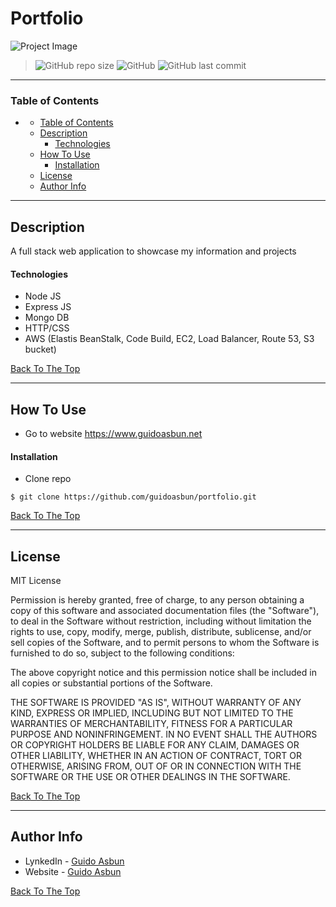 # Portfolio

![Project Image](https://guidoasbun.s3.amazonaws.com/portfolio-image.png)

> ![GitHub repo size](https://img.shields.io/github/repo-size/guidoasbun/portfolio) ![GitHub](https://img.shields.io/github/license/guidoasbun/profile)
 ![GitHub last commit](https://img.shields.io/github/last-commit/guidoasbun/Profile)
---

### Table of Contents

- [](#)
    - [Table of Contents](#table-of-contents)
  - [Description](#description)
      - [Technologies](#technologies)
  - [How To Use](#how-to-use)
      - [Installation](#installation)
  - [License](#license)
  - [Author Info](#author-info)

---

## Description

A full stack web application to showcase my information and projects

#### Technologies

- Node JS
- Express JS
- Mongo DB
- HTTP/CSS
- AWS (Elastis BeanStalk, Code Build, EC2, Load Balancer, Route 53, S3 bucket)

[Back To The Top](#portfolio)

---

## How To Use

 - Go to website https://www.guidoasbun.net

#### Installation

- Clone repo
```
$ git clone https://github.com/guidoasbun/portfolio.git
```

[Back To The Top](#portfolio)

---

## License

MIT License

Permission is hereby granted, free of charge, to any person obtaining a copy
of this software and associated documentation files (the "Software"), to deal
in the Software without restriction, including without limitation the rights
to use, copy, modify, merge, publish, distribute, sublicense, and/or sell
copies of the Software, and to permit persons to whom the Software is
furnished to do so, subject to the following conditions:

The above copyright notice and this permission notice shall be included in all
copies or substantial portions of the Software.

THE SOFTWARE IS PROVIDED "AS IS", WITHOUT WARRANTY OF ANY KIND, EXPRESS OR
IMPLIED, INCLUDING BUT NOT LIMITED TO THE WARRANTIES OF MERCHANTABILITY,
FITNESS FOR A PARTICULAR PURPOSE AND NONINFRINGEMENT. IN NO EVENT SHALL THE
AUTHORS OR COPYRIGHT HOLDERS BE LIABLE FOR ANY CLAIM, DAMAGES OR OTHER
LIABILITY, WHETHER IN AN ACTION OF CONTRACT, TORT OR OTHERWISE, ARISING FROM,
OUT OF OR IN CONNECTION WITH THE SOFTWARE OR THE USE OR OTHER DEALINGS IN THE
SOFTWARE.

[Back To The Top](#portfolio)

---

## Author Info

- LynkedIn - [Guido Asbun](https://www.linkedin.com/in/guidoasbun/)
- Website - [Guido Asbun](https://www.guidoasbun.net)

[Back To The Top](#portfolio)

